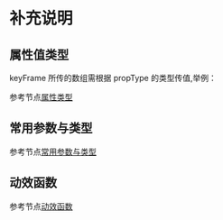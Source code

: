 
# 补充说明

## 属性值类型

keyFrame 所传的数组需根据 propType 的类型传值,举例：

参考节点[属性类型](/commonNode/animate/other.html#%E5%B1%9E%E6%80%A7%E5%80%BC%E7%B1%BB%E5%9E%8B)

## 常用参数与类型

参考节点[常用参数与类型](/commonNode/animate/other.html#%E5%B1%9E%E6%80%A7%E5%80%BC%E7%B1%BB%E5%9E%8B)

## 动效函数

参考节点[动效函数](/commonNode/animate/other.html#%E5%B8%B8%E7%94%A8%E5%8F%82%E6%95%B0%E4%B8%8E%E7%B1%BB%E5%9E%8B)

